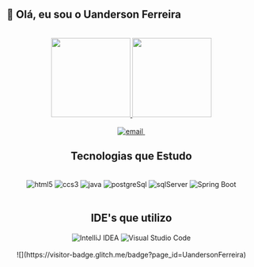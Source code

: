 ## 👋 Olá, eu sou o Uanderson Ferreira
 
<div align="center">     

<div align="center"><br/>
  <a href="https://github.com/UandersonFerreira/">
  <img height="160em" src="https://github-readme-stats-sigma-five.vercel.app/api?username=UandersonFerreira&show_icons=true&theme=dracula"/>
      
  <img height="160em" src="https://github-readme-stats-sigma-five.vercel.app/api/top-langs/?username=UandersonFerreira&layout=compact&langs_count=7&theme=dracula"/>
</div>

<div><br/>
  <a href="https://mail.google.com" target="_blank" rel="noopener noreferrer">
      <img alt="email" src="https://img.shields.io/badge/Gmail-D14836?style=for-the-badge&logo=gmail&logoColor=white">
 </a>

 <a href="https://www.linkedin.com/in/uandersonferreira/" target="_blank" rel="noopener noreferrer">
      <img alt="" src="https://img.shields.io/badge/LinkedIn-0077B5?style=for-the-badge&logo=linkedin&logoColor=white">
 </a>
  
</div>
  
## Tecnologias que Estudo 

<div style="display: inline_block"><br/>
    <img align="center" alt="html5" src="https://img.shields.io/badge/HTML5-E34F26?style=for-the-badge&logo=html5&logoColor=white" >
    <img align="center" alt="ccs3" src="https://img.shields.io/badge/CSS3-1572B6?style=for-the-badge&logo=css3&logoColor=white" >
    <img align="center" alt="java" src="https://img.shields.io/badge/Java-ED8B00?style=for-the-badge&logo=java&logoColor=white" >
    <img align="center" alt="postgreSql" src="https://img.shields.io/badge/PostgreSQL-316192?style=for-the-badge&logo=postgresql&logoColor=white" >
   <img align="center" alt="sqlServer" src="https://img.shields.io/badge/Microsoft_SQL_Server-CC2927?style=for-the-badge&logo=microsoft-sql-server&logoColor=white" >
 <img align="center" src="https://img.shields.io/badge/Spring-6DB33F?style=for-the-badge&logo=spring&logoColor=white" alt="Spring Boot">   
              
</div><br/>
 
## IDE's que utilizo
  
<div style="display: inline_block" align="center">
  <img align="center" alt="IntelliJ IDEA" src="https://img.shields.io/badge/IntelliJ_IDEA-000000.svg?style=for-the-badge&logo=intellij-idea&logoColor=white" >
 
 <img align="center" alt="Visual Studio Code" src="https://img.shields.io/badge/Visual_Studio_Code-0078D4?style=for-the-badge&logo=visual%20studio%20code&logoColor=white" >
 
</div>
 
  <br/>
 ![](https://visitor-badge.glitch.me/badge?page_id=UandersonFerreira)
 
 </div>  


